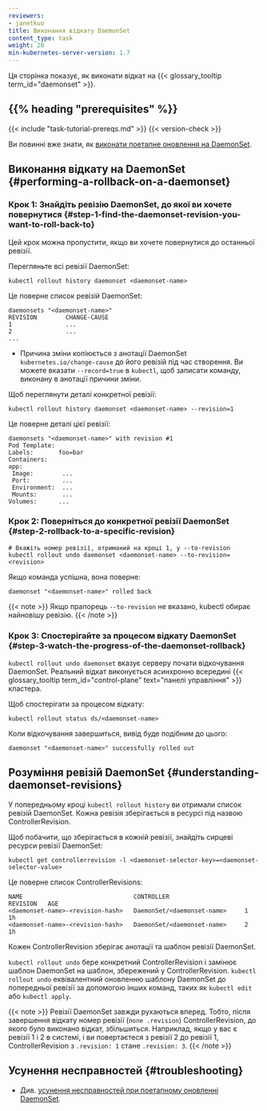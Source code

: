 ```yaml
---
reviewers:
- janetkuo
title: Виконання відкату DaemonSet
content_type: task
weight: 20
min-kubernetes-server-version: 1.7
---
```


<!-- overview -->

Ця сторінка показує, як виконати відкат на {{< glossary_tooltip term_id="daemonset" >}}.

## {{% heading "prerequisites" %}}

{{< include "task-tutorial-prereqs.md" >}} {{< version-check >}}

Ви повинні вже знати, як [виконати поетапне оновлення на DaemonSet](/uk/docs/tasks/manage-daemon/update-daemon-set/).

<!-- steps -->

## Виконання відкату на DaemonSet {#performing-a-rollback-on-a-daemonset}

### Крок 1: Знайдіть ревізію DaemonSet, до якої ви хочете повернутися {#step-1-find-the-daemonset-revision-you-want-to-roll-back-to}

Цей крок можна пропустити, якщо ви хочете повернутися до останньої ревізії.

Перегляньте всі ревізії DaemonSet:

```shell
kubectl rollout history daemonset <daemonset-name>
```

Це поверне список ревізій DaemonSet:

```none
daemonsets "<daemonset-name>"
REVISION        CHANGE-CAUSE
1               ...
2               ...
...
```

* Причина зміни копіюється з анотації DaemonSet `kubernetes.io/change-cause` до його ревізій під час створення. Ви можете вказати `--record=true` в `kubectl`, щоб записати команду, виконану в анотації причини зміни.

Щоб переглянути деталі конкретної ревізії:

```shell
kubectl rollout history daemonset <daemonset-name> --revision=1
```

Це поверне деталі цієї ревізії:

```none
daemonsets "<daemonset-name>" with revision #1
Pod Template:
Labels:       foo=bar
Containers:
app:
 Image:        ...
 Port:         ...
 Environment:  ...
 Mounts:       ...
Volumes:      ...
```

### Крок 2: Поверніться до конкретної ревізії DaemonSet {#step-2-rollback-to-a-specific-revision}

```shell
# Вкажіть номер ревізії, отриманий на кроці 1, у --to-revision
kubectl rollout undo daemonset <daemonset-name> --to-revision=<revision>
```

Якщо команда успішна, вона поверне:

```none
daemonset "<daemonset-name>" rolled back
```

{{< note >}}
Якщо прапорець `--to-revision` не вказано, kubectl обирає найновішу ревізію.
{{< /note >}}

### Крок 3: Спостерігайте за процесом відкату DaemonSet {#step-3-watch-the-progress-of-the-daemonset-rollback}

`kubectl rollout undo daemonset` вказує серверу почати відкочування
DaemonSet. Реальний відкат виконується асинхронно всередині {{< glossary_tooltip term_id="control-plane" text="панелі управління" >}} кластера.

Щоб спостерігати за процесом відкату:

```shell
kubectl rollout status ds/<daemonset-name>
```

Коли відкочування завершиться, вивід буде подібним до цього:

```none
daemonset "<daemonset-name>" successfully rolled out
```

<!-- discussion -->

## Розуміння ревізій DaemonSet {#understanding-daemonset-revisions}

У попередньому кроці `kubectl rollout history` ви отримали список ревізій DaemonSet. Кожна ревізія зберігається в ресурсі під назвою ControllerRevision.

Щоб побачити, що зберігається в кожній ревізії, знайдіть сирцеві ресурси ревізії DaemonSet:

```shell
kubectl get controllerrevision -l <daemonset-selector-key>=<daemonset-selector-value>
```

Це поверне список ControllerRevisions:

```none
NAME                               CONTROLLER                     REVISION   AGE
<daemonset-name>-<revision-hash>   DaemonSet/<daemonset-name>     1          1h
<daemonset-name>-<revision-hash>   DaemonSet/<daemonset-name>     2          1h
```

Кожен ControllerRevision зберігає анотації та шаблон ревізії DaemonSet.

`kubectl rollout undo` бере конкретний ControllerRevision і замінює шаблон DaemonSet на шаблон, збережений у ControllerRevision. `kubectl rollout undo` еквівалентний оновленню шаблону DaemonSet до попередньої ревізії за допомогою інших команд, таких як `kubectl edit` або `kubectl apply`.

{{< note >}}
Ревізії DaemonSet завжди рухаються вперед. Тобто, після завершення відкату номер ревізії (`поле .revision`) ControllerRevision, до якого було виконано відкат, збільшиться. Наприклад, якщо у вас є ревізії 1 і 2 в системі, і ви повертаєтеся з ревізії 2 до ревізії 1, ControllerRevision з `.revision: 1` стане `.revision: 3`.
{{< /note >}}

## Усунення несправностей {#troubleshooting}

* Див. [усунення несправностей при поетапному оновленні DaemonSet](/uk/docs/tasks/manage-daemon/update-daemon-set/#troubleshooting).
